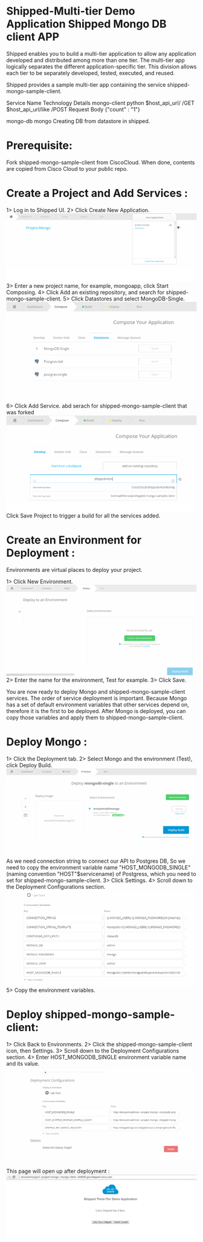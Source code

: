 Shipped-Multi-tier Demo Application Shipped Mongo DB client APP
===================================
Shipped enables you to build a multi-tier application to allow any application developed and distributed among more than one tier. The multi-tier app logically separates the different application-specific tier. This division allows each tier to be separately developed, tested, executed, and reused.

Shipped provides a sample multi-tier app containing the service shipped-mongo-sample-client.


Service Name	Technology	Details
mongo-client	python	    $host_api_url/   /GET 
                            $host_api_url/like                 /POST Request Body {"count" : "1"}

mongo-db		mongo		Creating DB from datastore in shipped.


Prerequisite:
=============
Fork shipped-mongo-sample-client from CiscoCloud. When done, contents are copied from Cisco Cloud to your public repo.

Create a Project and Add Services :
===================================
1> Log in to Shipped UI.
2> Click Create New Application.
 ![](static/s0.png)
3> Enter a new project name, for example, mongoapp, click Start Composing.
4> Click Add an existing repository, and search for shipped-mongo-sample-client.
5> Click Datastores and select MongoDB-Single.
 ![](static/s1.png) 
6> Click Add Service. abd serach for shipped-mongo-sample-client that was forked
  ![](static/s2.png)
Click Save Project to trigger a build for all the services added.

Create an Environment for Deployment :
======================================
Environments are virtual places to deploy your project.

1> Click New Environment.
  ![](static/s3.png)
2> Enter the name for the environment, Test for example.
3> Click Save.

You are now ready to deploy Mongo and shipped-mongo-sample-client services. The order of service deployment is important. Because Mongo has a set of default environment variables that other services depend on, therefore it is the first to be deployed. After Mongo is deployed, you can copy those variables and apply them to shipped-mongo-sample-client.

Deploy Mongo :
==============
1> Click the Deployment tab.
2> Select Mongo and the environment (Test), click Deploy Build.
 ![](static/s6.png)
As we need connection string to connect our API to Postgres DB, So we need to copy the environment variable name "HOST_MONGODB_SINGLE" (naming convention "HOST"$servicename) of Postgress, which you need to set for shipped-mongo-sample-client.
3> Click Settings.
4> Scroll down to the Deployment Configurations section.
 ![](static/s7.png)
5> Copy the environment variables.


Deploy shipped-mongo-sample-client:
====================
1> Click Back to Environments.
2> Click the shipped-mongo-sample-client icon, then Settings.
3> Scroll down to the Deployment Configurations section.
4> Enter HOST_MONGODB_SINGLE environment variable name and its value.
 ![](static/s4.png)
 
This page will open up after deployment :
 ![](static/s8.png) 







